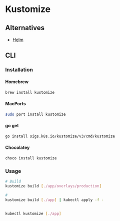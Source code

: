 # Kustomize

## Alternatives

- [Helm](/helm.md)

## CLI

### Installation

#### Homebrew

```sh
brew install kustomize
```

#### MacPorts

```sh
sudo port install kustomize
```

<!-- #### Unix-like

```sh
opsys=linux  # or darwin, or windows
curl -s https://api.github.com/repos/kubernetes-sigs/kustomize/releases/latest |\
  grep browser_download |\
  grep $opsys |\
  cut -d '"' -f 4 |\
  xargs curl -O -L
mv kustomize_*_${opsys}_amd64 kustomize
chmod u+x kustomize
``` -->

#### go get

```sh
go install sigs.k8s.io/kustomize/v3/cmd/kustomize
```

#### Chocolatey

```sh
choco install kustomize
```

### Usage

```sh
# Build
kustomize build [./app/overlays/production]

#
kustomize build [./app] | kubectl apply -f -
```

##

```sh
kubectl kustomize [./app]
```
